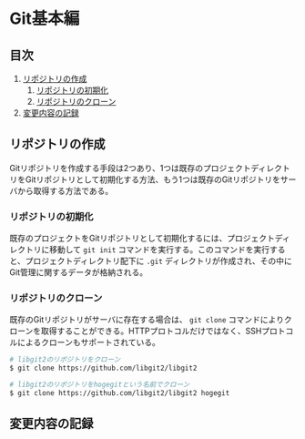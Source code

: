 # Git基本編


## 目次

1. [リポジトリの作成](#リポジトリの作成)
	1. [リポジトリの初期化](#リポジトリの初期化)
	1. [リポジトリのクローン](#リポジトリのクローン)
1. [変更内容の記録](#変更内容の記録)


## リポジトリの作成

Gitリポジトリを作成する手段は2つあり、1つは既存のプロジェクトディレクトリをGitリポジトリとして初期化する方法、もう1つは既存のGitリポジトリをサーバから取得する方法である。

### リポジトリの初期化

既存のプロジェクトをGitリポジトリとして初期化するには、プロジェクトディレクトリに移動して `git init` コマンドを実行する。このコマンドを実行すると、プロジェクトディレクトリ配下に `.git` ディレクトリが作成され、その中にGit管理に関するデータが格納される。

### リポジトリのクローン

既存のGitリポジトリがサーバに存在する場合は、 `git clone` コマンドによりクローンを取得することができる。HTTPプロトコルだけではなく、SSHプロトコルによるクローンもサポートされている。

```sh
# libgit2のリポジトリをクローン
$ git clone https://github.com/libgit2/libgit2

# libgit2のリポジトリをhogegitという名前でクローン
$ git clone https://github.com/libgit2/libgit2 hogegit
```


## 変更内容の記録
